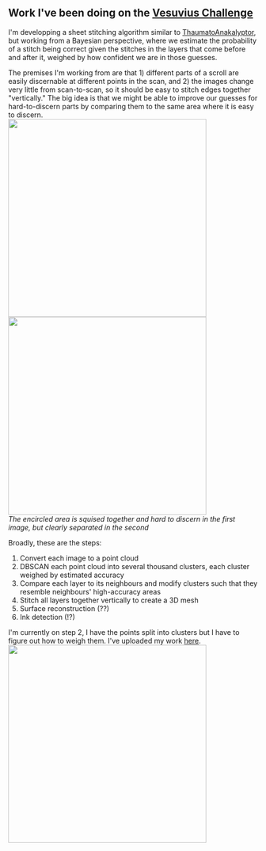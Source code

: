 ## Work I've been doing on the [Vesuvius Challenge]()

I'm developping a sheet stitching algorithm similar to [ThaumatoAnakalyptor](https://github.com/schillij95/ThaumatoAnakalyptor), but working from a Bayesian perspective, where we estimate the probability of a stitch being correct given the stitches in the layers that come before and after it, weighed by how confident we are in those guesses.

The premises I'm working from are that 1) different parts of a scroll are easily discernable at different points in the scan, and 2) the images change very little from scan-to-scan, so it should be easy to stitch edges together "vertically." The big idea is that we might be able to improve our guesses for hard-to-discern parts by comparing them to the same area where it is easy to discern. \
<img src="https://etiennedyer.github.io/assets/vesuvius/comparison1.png" width=400 height=400>
<img src="https://etiennedyer.github.io/assets/vesuvius/comparison2.png" width=400 height=400> \
*The encircled area is squised together and hard to discern in the first image, but clearly separated in the second*

Broadly, these are the steps:
1. Convert each image to a point cloud
2. DBSCAN each point cloud into several thousand clusters, each cluster weighed by estimated accuracy
3. Compare each layer to its neighbours and modify clusters such that they resemble neighbours' high-accuracy areas
4. Stitch all layers together vertically to create a 3D mesh
5. Surface reconstruction (??)
6. Ink detection (!?)

I'm currently on step 2, I have the points split into clusters but I have to figure out how to weigh them.
I've uploaded my work [here](segment.md). \
<img src="https://etiennedyer.github.io/assets/vesuvius/dbscan.png" width=400 height=400>
